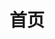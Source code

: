 ---
home: true
title: 首页
heroImage: /images/logo.webp
actions:
  - text: 立即下载
    link: https://gitee.com/qianlong323/qianlong323/releases/download/29/%E5%90%83%E9%B8%A1%E4%BC%98%E5%8C%96%E5%99%A8.apk
    type: primary

features:
  - title: 简单快速、安全稳定
    details: 忘掉令人头疼的文件代码，所有修改都是一键式的操作
  - title: 适配广、无需root
    details: 支持目前主流的大部分安卓设备、即使是Android 14
  - title: 无广告、无病毒
    details: 没有烦人的开屏摇一摇广告，也永远不会接入任何广告内容

footer: Copyright © 2018-2024 MoY 
---